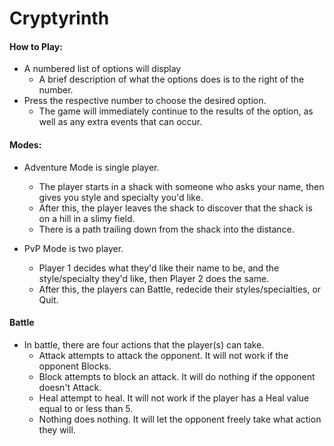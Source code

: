 # Cryptyrinth

#### How to Play:
+ A numbered list of options will display
  - A brief description of what the options does is to the right of the number.
+  Press the respective number to choose the desired option.
   * The game will immediately continue to the results of the option, as well as any extra events that can occur.

#### Modes:
+ Adventure Mode is single player.
   * The player starts in a shack with someone who asks your name, then gives you style and specialty you'd like.
   * After this, the player leaves the shack to discover that the shack is on a hill in a slimy field.
   * There is a path trailing down from the shack into the distance.

+ PvP Mode is two player.
   * Player 1 decides what they'd like their name to be, and the style/specialty they'd like, then Player 2 does the same.
   * After this, the players can Battle, redecide their styles/specialties, or Quit.

#### Battle
+ In battle, there are four actions that the player(s) can take.
   * Attack attempts to attack the opponent. It will not work if the opponent Blocks.
   * Block attempts to block an attack. It will do nothing if the opponent doesn't Attack.
   * Heal attempt to heal. It will not work if the player has a Heal value equal to or less than 5.
   * Nothing does nothing. It will let the opponent freely take what action they will.